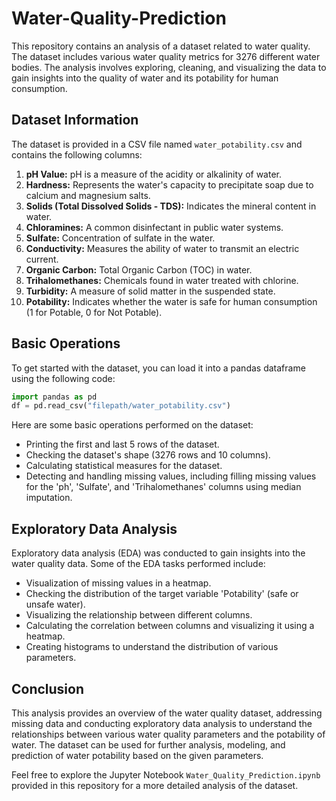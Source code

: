 # Water-Quality-Prediction

This repository contains an analysis of a dataset related to water quality. The dataset includes various water quality metrics for 3276 different water bodies. The analysis involves exploring, cleaning, and visualizing the data to gain insights into the quality of water and its potability for human consumption.

## Dataset Information

The dataset is provided in a CSV file named `water_potability.csv` and contains the following columns:

1. **pH Value:** pH is a measure of the acidity or alkalinity of water.
2. **Hardness:** Represents the water's capacity to precipitate soap due to calcium and magnesium salts.
3. **Solids (Total Dissolved Solids - TDS):** Indicates the mineral content in water.
4. **Chloramines:** A common disinfectant in public water systems.
5. **Sulfate:** Concentration of sulfate in the water.
6. **Conductivity:** Measures the ability of water to transmit an electric current.
7. **Organic Carbon:** Total Organic Carbon (TOC) in water.
8. **Trihalomethanes:** Chemicals found in water treated with chlorine.
9. **Turbidity:** A measure of solid matter in the suspended state.
10. **Potability:** Indicates whether the water is safe for human consumption (1 for Potable, 0 for Not Potable).

## Basic Operations

To get started with the dataset, you can load it into a pandas dataframe using the following code:

```python
import pandas as pd
df = pd.read_csv("filepath/water_potability.csv")
```

Here are some basic operations performed on the dataset:

- Printing the first and last 5 rows of the dataset.
- Checking the dataset's shape (3276 rows and 10 columns).
- Calculating statistical measures for the dataset.
- Detecting and handling missing values, including filling missing values for the 'ph', 'Sulfate', and 'Trihalomethanes' columns using median imputation.

## Exploratory Data Analysis

Exploratory data analysis (EDA) was conducted to gain insights into the water quality data. Some of the EDA tasks performed include:

- Visualization of missing values in a heatmap.
- Checking the distribution of the target variable 'Potability' (safe or unsafe water).
- Visualizing the relationship between different columns.
- Calculating the correlation between columns and visualizing it using a heatmap.
- Creating histograms to understand the distribution of various parameters.

## Conclusion

This analysis provides an overview of the water quality dataset, addressing missing data and conducting exploratory data analysis to understand the relationships between various water quality parameters and the potability of water. The dataset can be used for further analysis, modeling, and prediction of water potability based on the given parameters.

Feel free to explore the Jupyter Notebook `Water_Quality_Prediction.ipynb` provided in this repository for a more detailed analysis of the dataset.
